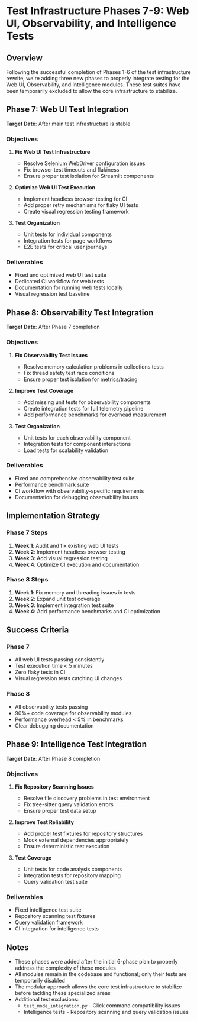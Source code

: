 # Test Infrastructure Phases 7-9: Web UI, Observability, and Intelligence Tests

## Overview

Following the successful completion of Phases 1-6 of the test infrastructure rewrite, we're adding three new phases to properly integrate testing for the Web UI, Observability, and Intelligence modules. These test suites have been temporarily excluded to allow the core infrastructure to stabilize.

## Phase 7: Web UI Test Integration

**Target Date**: After main test infrastructure is stable

### Objectives

1. **Fix Web UI Test Infrastructure**
   - Resolve Selenium WebDriver configuration issues
   - Fix browser test timeouts and flakiness
   - Ensure proper test isolation for Streamlit components

2. **Optimize Web UI Test Execution**
   - Implement headless browser testing for CI
   - Add proper retry mechanisms for flaky UI tests
   - Create visual regression testing framework

3. **Test Organization**
   - Unit tests for individual components
   - Integration tests for page workflows
   - E2E tests for critical user journeys

### Deliverables

- Fixed and optimized web UI test suite
- Dedicated CI workflow for web tests
- Documentation for running web tests locally
- Visual regression test baseline

## Phase 8: Observability Test Integration

**Target Date**: After Phase 7 completion

### Objectives

1. **Fix Observability Test Issues**
   - Resolve memory calculation problems in collections tests
   - Fix thread safety test race conditions
   - Ensure proper test isolation for metrics/tracing

2. **Improve Test Coverage**
   - Add missing unit tests for observability components
   - Create integration tests for full telemetry pipeline
   - Add performance benchmarks for overhead measurement

3. **Test Organization**
   - Unit tests for each observability component
   - Integration tests for component interactions
   - Load tests for scalability validation

### Deliverables

- Fixed and comprehensive observability test suite
- Performance benchmark suite
- CI workflow with observability-specific requirements
- Documentation for debugging observability issues

## Implementation Strategy

### Phase 7 Steps

1. **Week 1**: Audit and fix existing web UI tests
2. **Week 2**: Implement headless browser testing
3. **Week 3**: Add visual regression testing
4. **Week 4**: Optimize CI execution and documentation

### Phase 8 Steps

1. **Week 1**: Fix memory and threading issues in tests
2. **Week 2**: Expand unit test coverage
3. **Week 3**: Implement integration test suite
4. **Week 4**: Add performance benchmarks and CI optimization

## Success Criteria

### Phase 7
- All web UI tests passing consistently
- Test execution time < 5 minutes
- Zero flaky tests in CI
- Visual regression tests catching UI changes

### Phase 8
- All observability tests passing
- 90%+ code coverage for observability modules
- Performance overhead < 5% in benchmarks
- Clear debugging documentation

## Phase 9: Intelligence Test Integration

**Target Date**: After Phase 8 completion

### Objectives

1. **Fix Repository Scanning Issues**
   - Resolve file discovery problems in test environment
   - Fix tree-sitter query validation errors
   - Ensure proper test data setup

2. **Improve Test Reliability**
   - Add proper test fixtures for repository structures
   - Mock external dependencies appropriately
   - Ensure deterministic test execution

3. **Test Coverage**
   - Unit tests for code analysis components
   - Integration tests for repository mapping
   - Query validation test suite

### Deliverables

- Fixed intelligence test suite
- Repository scanning test fixtures
- Query validation framework
- CI integration for intelligence tests

## Notes

- These phases were added after the initial 6-phase plan to properly address the complexity of these modules
- All modules remain in the codebase and functional; only their tests are temporarily disabled
- The modular approach allows the core test infrastructure to stabilize before tackling these specialized areas
- Additional test exclusions:
  - `test_mode_integration.py` - Click command compatibility issues
  - Intelligence tests - Repository scanning and query validation issues